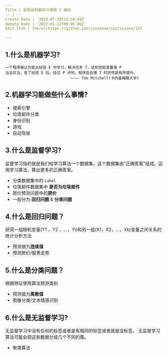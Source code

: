 ```yaml
---
Title | 吴恩达机器学习课程 1 绪论
-- | --
Create Date | `2019-07-18T13:56:49Z`
Update Date | `2022-01-12T09:06:06Z`
Edit link | [here](https://github.com/junxnone/csc/issues/12)

---
```

## 1.什么是机器学习?

```
一个程序被认为能从经验 E 中学习，解决任务 T，达到性能度量值 P
当且仅当，有了经验 E 后，经过 P 评判，程序在处理 T 时的性能有所提升。   
                             ———— Tom Mitchell(卡内基梅隆大学) 
```
## 2.机器学习能做些什么事情?
- 搜索引擎
- 垃圾邮件分类
- 身份识别
- 游戏
- 自动驾驶

## 3.什么是监督学习?
监督学习指的就是我们给学习算法一个数据集。这个数据集由“正确答案”组成。运用学习算法，算出更多的正确答案。  

- 分类数据集中的 `Label`
- 垃圾邮件数据集中 **是否为垃圾邮件**
- 房价预测问题中的**房价**
- 一般分为 **回归问题** & **分类问题**

## 4.什么是回归问题？
研究一组随机变量(Y1 ，Y2 ，…，Yi)和另一组(X1，X2，…，Xk)变量之间关系的统计分析方法

- 预测值为**连续值**
- 预测房价/股票走势

## 5.什么是分类问题？
根据特征使用算法预测类别

- 预测值为**离散值**
- 图像分类/文本情感识别

## 6.什么是无监督学习?
无监督学习中没有任何的标签或者是有相同的标签或者就是没标签。
无监督学习算法可能会把这些数据分成几个不同的簇。

- 聚类算法

